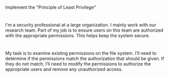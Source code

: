 Implement the "Principle of Least Privilege" <br>
#
I'm a security professional at a large organization. I mainly work with our research team. Part of my job is to ensure users on this team are authorized with the appropriate permissions. This helps keep the system secure.<br>
# 
My task is to examine existing permissions on the file system. I’ll need to determine if the permissions match the authorization that should be given. If they do not match, I’ll need to modify the permissions to authorize the appropriate users and remove any unauthorized access.